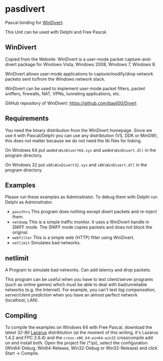 pasdivert
=========

Pascal binding for [WinDivert](http://reqrypt.org/windivert.html).

This Unit can be used with Delphi and Free Pascal.

WinDivert
---------

Copied from the Website: WinDivert is a user-mode packet capture-and-divert 
package for Windows Vista, Windows 2008, Windows 7, Windows 8.

WinDivert allows user-mode applications to capture/modify/drop network packets 
sent to/from the Windows network stack.

WinDivert can be used to implement user-mode packet filters, packet sniffers, 
firewalls, NAT, VPNs, tunneling applications, etc. 

GitHub repository of WinDivert: https://github.com/basil00/Divert

Requirements
------------

You need the binary distribution from the WinDivert homepage. Since we use it
with Pascal/Delphi you can use any distribtution (VS, DDK or MinGW), this does 
not matter because we do not need the lib files for linking.

On Windows 64 put `amd64\WinDivert64.sys` and `amd64\WinDivert.dll` in the 
program directory.

On Windows 32 put `x86\WinDivert32.sys` and `x86\WinDivert.dll` in the 
program directory.

Examples
--------

Please run these examples as Adminsitrator. To debug them with Delphi run Delphi
as Adminsitrator.

* `passthru` This program does nothing except divert packets and re-inject them.
* `netdump` This is a simple traffic monitor.  It uses a WinDivert handle in SNIFF 
  mode. The SNIFF mode copies packets and does not block the original.
* `webfilter` This is a simple web (HTTP) filter using WinDivert.
* `netlimit` Simulates bad networks.

netlimit
--------

A Program to simulate bad networks. Can add latency and drop packets.

This program can be useful when you have to test client/server programs (such as online games) 
which must be able to deal with bad/unreliable networks (e.g. the Internet). For
example, you can't test *lag compensation*, *server/client prediction* when you have
an almost perfect network (localhost, LAN).

Compiling
---------

To compile the examples on Windows 64 with Free Pascal, download the latest 
*32-Bit* [Lazarus](http://lazarus.freepascal.org/) distribtution (at the moment of
this writing, it's Lazarus 1.4.2 and FPC 2.6.4) and the `cross-x86_64-win64-win32` 
crosscompile add on and install both.
Open the project file (*.lpi), select the configuration (Win64-Debug, Win64-Release, 
Win32-Debug or Win32-Release) and click Start -> Compile.
